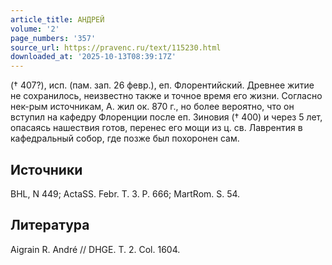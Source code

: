 ```yaml
---
article_title: АНДРЕЙ
volume: '2'
page_numbers: '357'
source_url: https://pravenc.ru/text/115230.html
downloaded_at: '2025-10-13T08:39:17Z'
---
```


(† 407?), исп. (пам. зап. 26 февр.), еп. Флорентийский. Древнее житие не сохранилось, неизвестно также и точное время его жизни. Согласно нек-рым источникам, А. жил ок. 870 г., но более вероятно, что он вступил на кафедру Флоренции после еп. Зиновия († 400) и через 5 лет, опасаясь нашествия готов, перенес его мощи из ц. св. Лаврентия в кафедральный собор, где позже был похоронен сам.

## Источники

BHL, N 449; ActaSS. Febr. T. 3. P. 666; MartRom. S. 54.

## Литература

Aigrain R. André // DHGE. T. 2. Col. 1604.
